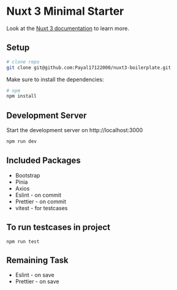 # Nuxt 3 Minimal Starter

Look at the [Nuxt 3 documentation](https://nuxt.com/docs/getting-started/introduction) to learn more.

## Setup

```bash
# clone repo
git clone git@github.com:Payal17122000/nuxt3-boilerplate.git
```

Make sure to install the dependencies:

```bash
# npm
npm install
```

## Development Server

Start the development server on http://localhost:3000

```bash
npm run dev
```

## Included Packages

- Bootstrap
- Pinia
- Axios
- Eslint - on commit 
- Prettier - on commit
- vitest - for testcases

## To run testcases in project

```
npm run test
```

## Remaining Task

- Eslint - on save
- Prettier - on save


